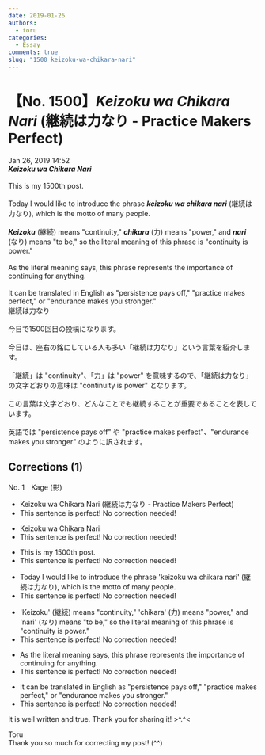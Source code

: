 ```yaml
---
date: 2019-01-26
authors:
  - toru
categories:
  - Essay
comments: true
slug: "1500_keizoku-wa-chikara-nari"
---
```


# 【No. 1500】<strong><em>Keizoku wa Chikara Nari</strong></em> (継続は力なり - Practice Makers Perfect)
<div class="date">Jan 26, 2019 14:52</div>
<div id="post"><div id="body_show_ori">
<strong><em>Keizoku wa Chikara Nari</strong></em><br/><br/>This is my 1500th post.<br/><br/>Today I would like to introduce the phrase <strong><em>keizoku wa chikara nari</em></strong> (継続は力なり), which is the motto of many people.<br/><br/><strong><em>Keizoku</em></strong> (継続) means "continuity," <strong><em>chikara</em></strong> (力) means "power," and <strong><em>nari</em></strong> (なり) means "to be," so the literal meaning of this phrase is "continuity is power."<br/><br/>As the literal meaning says, this phrase represents the importance of continuing for anything.<br/><br/>It can be translated in English as "persistence pays off," "practice makes perfect," or "endurance makes you stronger." 
</div></div>

<!-- more -->

<div id="post_ja"><div id="body_show_mo">
継続は力なり<br/><br/>今日で1500回目の投稿になります。<br/><br/>今日は、座右の銘にしている人も多い「継続は力なり」という言葉を紹介します。<br/><br/>「継続」は "continuity"、「力」は "power" を意味するので、「継続は力なり」の文字どおりの意味は "continuity is power" となります。<br/><br/>この言葉は文字どおり、どんなことでも継続することが重要であることを表しています。<br/><br/>英語では "persistence pays off" や "practice makes perfect"、"endurance makes you stronger" のように訳されます。
</div></div>

## Corrections (1)
<div id="block"><div class="first_name"> No. 1　<span class="just_name">Kage (影)</span></div><div id="block2">
<ul class="correction_field">
<li class="incorrect">Keizoku wa Chikara Nari (継続は力なり - Practice Makers Perfect)</li>
<li class="corrected perfect">This sentence is perfect! No correction needed!</li>
</ul>
<ul class="correction_field">
<li class="incorrect">Keizoku wa Chikara Nari</li>
<li class="corrected perfect">This sentence is perfect! No correction needed!</li>
</ul>
<ul class="correction_field">
<li class="incorrect">This is my 1500th post.</li>
<li class="corrected perfect">This sentence is perfect! No correction needed!</li>
</ul>
<ul class="correction_field">
<li class="incorrect">Today I would like to introduce the phrase 'keizoku wa chikara nari' (継続は力なり), which is the motto of many people.</li>
<li class="corrected perfect">This sentence is perfect! No correction needed!</li>
</ul>
<ul class="correction_field">
<li class="incorrect">'Keizoku' (継続) means "continuity," 'chikara' (力) means "power," and 'nari' (なり) means "to be," so the literal meaning of this phrase is "continuity is power."</li>
<li class="corrected perfect">This sentence is perfect! No correction needed!</li>
</ul>
<ul class="correction_field">
<li class="incorrect">As the literal meaning says, this phrase represents the importance of continuing for anything.</li>
<li class="corrected perfect">This sentence is perfect! No correction needed!</li>
</ul>
<ul class="correction_field">
<li class="incorrect">It can be translated in English as "persistence pays off," "practice makes perfect," or "endurance makes you stronger." </li>
<li class="corrected perfect">This sentence is perfect! No correction needed!</li>
</ul>
<p class="comment_small">
 It is well written and true. Thank you for sharing it! &gt;^.^&lt;
</p>

</div><div class="name"><span class="just_name">Toru</span><br>
Thank you so much for correcting my post! (^^)
</div>
</div>
